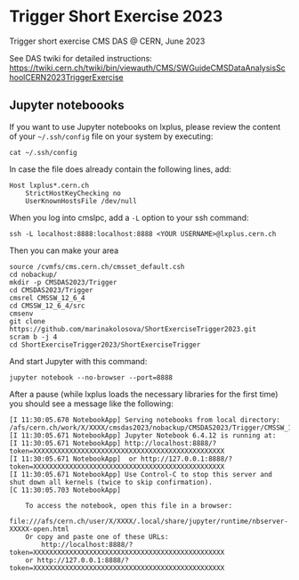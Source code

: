 # Trigger Short Exercise 2023
Trigger short exercise CMS DAS @ CERN, June 2023

See DAS twiki for detailed instructions:
https://twiki.cern.ch/twiki/bin/viewauth/CMS/SWGuideCMSDataAnalysisSchoolCERN2023TriggerExercise

## Jupyter noteboooks

If you want to use Jupyter notebooks on lxplus, please review the content of your `~/.ssh/config` file on your system by executing:

    cat ~/.ssh/config

In case the file does already contain the following lines, add:

    Host lxplus*.cern.ch
        StrictHostKeyChecking no
        UserKnownHostsFile /dev/null

When you log into cmslpc, add a `-L` option to your ssh command:

    ssh -L localhost:8888:localhost:8888 <YOUR USERNAME>@lxplus.cern.ch

Then you can make your area

```    
source /cvmfs/cms.cern.ch/cmsset_default.csh
cd nobackup/
mkdir -p CMSDAS2023/Trigger
cd CMSDAS2023/Trigger
cmsrel CMSSW_12_6_4
cd CMSSW_12_6_4/src
cmsenv
git clone https://github.com/marinakolosova/ShortExerciseTrigger2023.git
scram b -j 4
cd ShortExerciseTrigger2023/ShortExerciseTrigger
```

And start Jupyter with this command:

    jupyter notebook --no-browser --port=8888

After a pause (while lxplus loads the necessary libraries for the first time) you should see a message like the following:

    [I 11:30:05.670 NotebookApp] Serving notebooks from local directory: /afs/cern.ch/work/X/XXXX/cmsdas2023/nobackup/CMSDAS2023/Trigger/CMSSW_12_6_4/src
    [I 11:30:05.671 NotebookApp] Jupyter Notebook 6.4.12 is running at:
    [I 11:30:05.671 NotebookApp] http://localhost:8888/?token=XXXXXXXXXXXXXXXXXXXXXXXXXXXXXXXXXXXXXXXXXXXXXXXX
    [I 11:30:05.671 NotebookApp]  or http://127.0.0.1:8888/?token=XXXXXXXXXXXXXXXXXXXXXXXXXXXXXXXXXXXXXXXXXXXXXXXX
    [I 11:30:05.671 NotebookApp] Use Control-C to stop this server and shut down all kernels (twice to skip confirmation).
    [C 11:30:05.703 NotebookApp] 
    
        To access the notebook, open this file in a browser:
            file:///afs/cern.ch/user/X/XXXX/.local/share/jupyter/runtime/nbserver-XXXXX-open.html
        Or copy and paste one of these URLs:
            http://localhost:8888/?token=XXXXXXXXXXXXXXXXXXXXXXXXXXXXXXXXXXXXXXXXXXXXXXXX
        or http://127.0.0.1:8888/?token=XXXXXXXXXXXXXXXXXXXXXXXXXXXXXXXXXXXXXXXXXXXXXXXX
